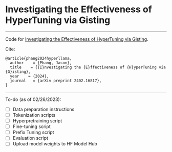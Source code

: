 # Investigating the Effectiveness of HyperTuning via Gisting

---

Code for [Investigating the Effectiveness of HyperTuning via Gisting](https://arxiv.org/abs/2402.16817).

Cite:

```
@article{phang2024hyperllama,
  author    = {Phang, Jason},
  title    = {{I}nvestigating the {E}ffectiveness of {H}yperTuning via {G}isting},
  year    = {2024},
  journal   = {arXiv preprint 2402.16817},
}
```

---

To-do (as of 02/26/2023):

- [ ] Data preparation instructions
- [ ] Tokenization scripts
- [ ] Hyperpretraining script
- [ ] Fine-tuning script
- [ ] Prefix Tuning script
- [ ] Evaluation script
- [ ] Upload model weights to HF Model Hub